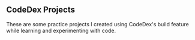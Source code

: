 ## CodeDex Projects  
These are some practice projects I created using CodeDex's build feature while learning and experimenting with code.
